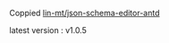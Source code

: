 Coppied [lin-mt/json-schema-editor-antd](https://github.com/lin-mt/json-schema-editor-antd/releases/tag/v1.0.5)

latest version : v1.0.5
